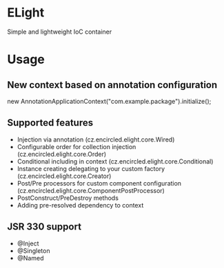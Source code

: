 ELight
======

Simple and lightweight IoC container

Usage
=======

## New context based on annotation configuration
new AnnotationApplicationContext("com.example.package").initialize();

## Supported features
- Injection via annotation (cz.encircled.elight.core.Wired)
- Configurable order for collection injection (cz.encircled.elight.core.Order)
- Conditional including in context (cz.encircled.elight.core.Conditional)
- Instance creating delegating to your custom factory (cz.encircled.elight.core.Creator)
- Post/Pre processors for custom component configuration (cz.encircled.elight.core.ComponentPostProcessor)
- PostConstruct/PreDestroy methods
- Adding pre-resolved dependency to context

## JSR 330 support
- @Inject
- @Singleton
- @Named